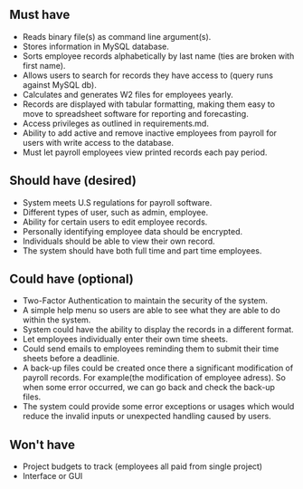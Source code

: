 ## Must have
* Reads binary file(s) as command line argument(s).
* Stores information in MySQL database.
* Sorts employee records alphabetically by last name (ties are broken with first name).
* Allows users to search for records they have access to (query runs against MySQL db).
* Calculates and generates W2 files for employees yearly.
* Records are displayed with tabular formatting, making them easy to move to spreadsheet software for reporting and forecasting.
* Access privileges as outlined in requirements.md.
* Ability to add active and remove inactive employees from payroll for users with write access to the database.
* Must let payroll employees view printed records each pay period.

## Should have (desired)
* System meets U.S regulations for payroll software.
* Different types of user, such as admin, employee.
* Ability for certain users to edit employee records.
* Personally identifying employee data should be encrypted.
* Individuals should be able to view their own record.
* The system should have both full time and part time employees.

## Could have (optional)
* Two-Factor Authentication to maintain the security of the system.
* A simple help menu so users are able to see what they are able to do within the system.
* System could have the ability to display the records in a different format.
* Let employees individually enter their own time sheets.
* Could send emails to employees reminding them to submit their time sheets before a deadlinie.
* A back-up files could be created once there a significant modification of payroll records. For example(the modification of employee adress). So when some error occurred, we can go back and check the back-up files.
* The system could provide some error exceptions or usages which would reduce the invalid inputs or unexpected handling caused by users.


## Won't have
* Project budgets to track (employees all paid from single project)
* Interface or GUI

